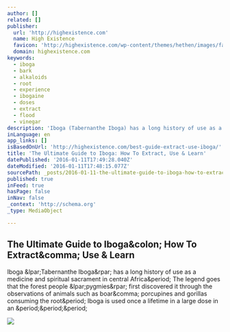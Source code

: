 ```yaml
---
author: []
related: []
publisher:
  url: 'http://highexistence.com'
  name: High Existence
  favicon: 'http://highexistence.com/wp-content/themes/hethen/images/favicon.png'
  domain: highexistence.com
keywords:
  - iboga
  - bark
  - alkaloids
  - root
  - experience
  - ibogaine
  - doses
  - extract
  - flood
  - vinegar
description: 'Iboga (Tabernanthe Iboga) has a long history of use as a medicine and spiritual sacrament in central Africa. The legend goes that the forest people (pygmies) first discovered it through the observations of animals such as boar, porcupines and gorillas consuming the root. Iboga is used once a lifetime in a large dose in an ...'
inLanguage: en
app_links: []
isBasedOnUrl: 'http://highexistence.com/best-guide-extract-use-iboga/'
title: 'The Ultimate Guide to Iboga: How To Extract, Use & Learn'
datePublished: '2016-01-11T17:49:28.040Z'
dateModified: '2016-01-11T17:48:15.077Z'
sourcePath: _posts/2016-01-11-the-ultimate-guide-to-iboga-how-to-extract-use-and-learn.md
published: true
inFeed: true
hasPage: false
inNav: false
_context: 'http://schema.org'
_type: MediaObject

---
```

<article style=""><h1>The Ultimate Guide to Iboga&amp;colon; How To Extract&amp;comma; Use &amp; Learn</h1><p>Iboga &amp;lpar;Tabernanthe Iboga&amp;rpar; has a long history of use as a medicine and spiritual sacrament in central Africa&amp;period; The legend goes that the forest people &amp;lpar;pygmies&amp;rpar; first discovered it through the observations of animals such as boar&amp;comma; porcupines and gorillas consuming the root&amp;period; Iboga is used once a lifetime in a large dose in an &amp;period;&amp;period;&amp;period;</p><img src="http://1.hiexistence.com/wp-content/uploads/2015/11/shopping-cart-HE-review-widget.jpg" /></article>